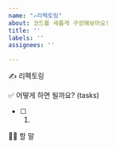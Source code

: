 ```yaml
---
name: "✍리펙토링"
about: 코드를 새롭게 구성해보아요!
title: ''
labels: ''
assignees: ''

---
```


✍ 리펙토링


✅ 어떻게 하면 될까요? (tasks)
- [ ] 1.  


🙋🏻 할 말
